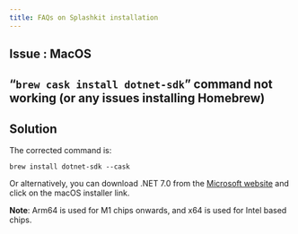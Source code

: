 ```yaml
---
title: FAQs on Splashkit installation
---
```


## Issue : MacOS

## “`brew cask install dotnet-sdk`” command not working (or any issues installing Homebrew)

## Solution

The corrected command is:

```shell
brew install dotnet-sdk --cask
```

Or alternatively, you can download .NET 7.0 from the
[Microsoft website](https://dotnet.microsoft.com/en-us/download/dotnet/7.0) and click on the macOS
installer link.

**Note**: Arm64 is used for M1 chips onwards, and x64 is used for Intel based chips.
